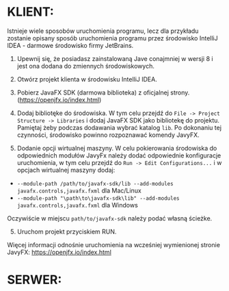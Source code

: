 # KLIENT:

Istnieje wiele sposobów uruchomienia programu, lecz dla przykładu zostanie opisany sposób uruchomienia programu przez środowisko IntelliJ IDEA - darmowe środowisko firmy JetBrains. 

1. Upewnij się, że posiadasz zainstalowaną Jave conajmniej w wersji 8 i jest ona dodana do zmiennych środowiskowych. 

2. Otwórz projekt klienta w środowisku IntelliJ IDEA. 

3. Pobierz JavaFX SDK (darmowa biblioteka) z oficjalnej strony. (https://openjfx.io/index.html) 

3. Dodaj bibliotęke do środowiska. W tym celu przejdź do ```File -> Project Structure -> Libraries``` i dodaj JavaFX SDK jako bibliotekę do projektu. Pamiętaj żeby podczas dodawania wybrać katalog ``` lib ```. Po dokonaniu tej czynności, środowisko powinno rozpoznawać komendy JavyFX. 

4. Dodanie opcji wirtualnej maszyny. W celu pokierowania środowiska do odpowiednich modułów JavyFx należy dodać odpowiednie konfiguracje uruchomienia, w tym celu przejdź do ```Run -> Edit Configurations...``` i w opcjach wirtualnej maszyny dodaj:
- ```--module-path /path/to/javafx-sdk/lib --add-modules javafx.controls,javafx.fxml``` dla Mac/Linux
- ```--module-path "\path\to\javafx-sdk\lib" --add-modules javafx.controls,javafx.fxml``` dla Windows

Oczywiście w miejscu ```path/to/javafx-sdk``` należy podać własną ścieżke. 

5. Uruchom projekt przyciskiem RUN.

Więcej informacji odnośnie uruchomienia na wcześniej wymienionej stronie JavyFX: https://openjfx.io/index.html

# SERWER:
